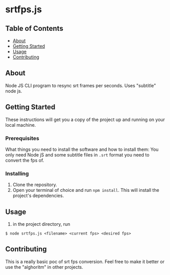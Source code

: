 # srtfps.js

## Table of Contents

- [About](#about)
- [Getting Started](#getting_started)
- [Usage](#usage)
- [Contributing](#contributing)

## About <a name = "about"></a>

Node JS CLI program to resync srt frames per seconds. Uses "subtitle" node js.

## Getting Started <a name = "getting_started"></a>

These instructions will get you a copy of the project up and running on your local machine.

### Prerequisites

What things you need to install the software and how to install them:
You only need Node jS and some subtitle files in `.srt` format you need to convert the fps of.

### Installing

1. Clone the repository.
2. Open your terminal of choice and run `npm install`. This will install the project's dependencies.


## Usage <a name = "usage"></a>

1. in the project directory, run

```console
$ node srtfps.js <filename> <current fps> <desired fps>
```

## Contributing <a name = "contributing"></a>

This is a really basic poc of srt fps conversion. Feel free to make it better or use the "alghoritm" in other projects.